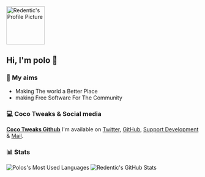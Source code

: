 <img src="https://ai.cocotweaks.net/coc.png" width=100 alt="Redentic's Profile Picture">

## Hi, I'm polo 👋

### 🎯 My aims
- Making The world a Better Place
- making Free Software For The Community

### 💻 Coco Tweaks & Social media
**[Coco Tweaks Github](https://github.com/cocotweaks)**
I'm available on [Twitter](https://twitter.com/roarijo89tweaks), [GitHub](https://github.com/4kplayeee/), [Support Development](https://donations.cocotweaks.net) & [Mail](mailto:cocotweaks@gmail.com).

### 📊 Stats
<span>
  <img src="https://github-readme-stats.vercel.app/api/top-langs/?username=4kplayeee&hide=Makefile&layout=compact&hide_border=true&theme=react&bg_color=30,659999,f4791f&title_color=fff&text_color=fff" alt="Polos's Most Used Languages">
  <img src="https://github-readme-stats.vercel.app/api?username=4kplayeee&hide_title=true&show_icons=true&hide_border=true&line_height=25&count_private=true&include_all_commits=true&bg_color=30,f4791f,659999&title_color=fff&text_color=fff&icon_color=fff" alt="Redentic's GitHub Stats">
</span>
